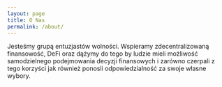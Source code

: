 ```yaml
---
layout: page
title: O Nas
permalink: /about/
---
```


Jesteśmy grupą entuzjastów wolności. Wspieramy zdecentralizowaną finansowość, DeFi oraz dążymy do tego by ludzie mieli możliwość samodzielnego podejmowania decyzji finansowych i zarówno czerpali z tego korzyści jak również ponosli odpowiedzialność za swoje własne wybory.
